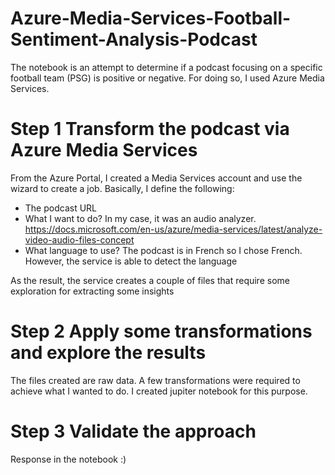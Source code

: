 # Azure-Media-Services-Football-Sentiment-Analysis-Podcast

The notebook is an attempt to determine if a podcast focusing on a specific football team (PSG) is positive or negative. For doing so, I used Azure Media Services.

# Step 1 Transform the podcast via Azure Media Services

From the Azure Portal, I created a Media Services account and use the wizard to create a job.
Basically, I define the following:
* The podcast URL
* What I want to do? In my case, it was an audio analyzer. https://docs.microsoft.com/en-us/azure/media-services/latest/analyze-video-audio-files-concept
* What language to use? The podcast is in French so I chose French. However, the service is able to detect the language

As the result, the service creates a couple of files that require some exploration for extracting some insights

# Step 2 Apply some transformations and explore the results
The files created are raw data. A few transformations were required to achieve what I wanted to do.
I created jupiter notebook for this purpose.

# Step 3 Validate the approach
Response in the notebook :)
